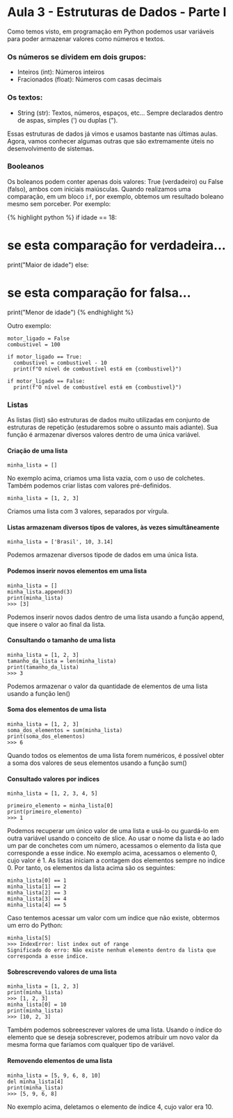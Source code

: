 # Aula 3 - Estruturas de Dados - Parte I

Como temos visto, em programação em Python podemos usar variáveis para poder armazenar valores como números e textos. 

### Os números se dividem em dois grupos:
- Inteiros (int): Números inteiros
- Fracionados (float): Números com casas decimais

### Os textos:
- String (str): Textos, números, espaços, etc... Sempre declarados dentro de aspas, simples (') ou duplas (").

Essas estruturas de dados já vimos e usamos bastante nas últimas aulas. Agora, vamos conhecer algumas outras que são extremamente úteis no desenvolvimento de sistemas.

### Booleanos
Os boleanos podem conter apenas dois valores: True (verdadeiro) ou False (falso), ambos com iniciais maiúsculas. Quando realizamos uma comparação, em um bloco ```if```, por exemplo, obtemos um resultado boleano mesmo sem porceber. Por exemplo:

{% highlight python %}
if idade == 18:
  # se esta comparação for verdadeira...
  print("Maior de idade")
else:
  # se esta comparação for falsa...
  print("Menor de idade")
{% endhighlight %}


Outro exemplo:
```console
motor_ligado = False
combustivel = 100

if motor_ligado == True:
  combustivel = combustivel - 10
  print(f"O nível de combustível está em {combustivel}")

if motor_ligado == False:
  print(f"O nível de combustível está em {combustivel}")
```

### Listas
As listas (list) são estruturas de dados muito utilizadas em conjunto de estruturas de repetição (estudaremos sobre o assunto mais adiante). Sua função é armazenar diversos valores dentro de uma única variável.

#### Criação de uma lista
```console
minha_lista = []
```
No exemplo acima, criamos uma lista vazia, com o uso de colchetes. Também podemos criar listas com valores pré-definidos.

```console
minha_lista = [1, 2, 3]
```
Criamos uma lista com 3 valores, separados por vírgula. 

#### Listas armazenam diversos tipos de valores, às vezes simultâneamente
```console
minha_lista = ['Brasil', 10, 3.14]
```
Podemos armazenar diversos tipode de dados em uma única lista.

#### Podemos inserir novos elementos em uma lista
```console
minha_lista = []
minha_lista.append(3)
print(minha_lista)
>>> [3]
```
Podemos inserir novos dados dentro de uma lista usando a função append, que insere o valor ao final da lista.


#### Consultando o tamanho de uma lista
```console
minha_lista = [1, 2, 3]
tamanho_da_lista = len(minha_lista)
print(tamanho_da_lista)
>>> 3
```
Podemos armazenar o valor da quantidade de elementos de uma lista usando a função len()

#### Soma dos elementos de uma lista
```console
minha_lista = [1, 2, 3]
soma_dos_elementos = sum(minha_lista)
print(soma_dos_elementos)
>>> 6
```
Quando todos os elementos de uma lista forem numéricos, é possível obter a soma dos valores de seus elementos usando a função sum()


#### Consultado valores por indices
```console
minha_lista = [1, 2, 3, 4, 5]

primeiro_elemento = minha_lista[0]
print(primeiro_elemento)
>>> 1
```
Podemos recuperar um único valor de uma lista e usá-lo ou guardá-lo em outra variável usando o conceito de slice. Ao usar o nome da lista e ao lado um par de conchetes com um número, acessamos o elemento da lista que corresponde a esse índice. No exemplo acima, acessamos o elemento 0, cujo valor é 1. As listas iniciam a contagem dos elementos sempre no indice 0. Por tanto, os elementos da lista acima são os seguintes:

```console
minha_lista[0] == 1
minha_lista[1] == 2
minha_lista[2] == 3
minha_lista[3] == 4
minha_lista[4] == 5
```

Caso tentemos acessar um valor com um índice que não existe, obtermos um erro do Python:
```console
minha_lista[5]
>>> IndexError: list index out of range
Significado do erro: Não existe nenhum elemento dentro da lista que corresponda a esse indice.
```

#### Sobrescrevendo valores de uma lista
```console
minha_lista = [1, 2, 3]
print(minha_lista)
>>> [1, 2, 3]
minha_lista[0] = 10
print(minha_lista)
>>> [10, 2, 3]
```
Também podemos sobreescrever valores de uma lista. Usando o índice do elemento que se deseja sobrescrever, podemos atribuir um novo valor da mesma forma que faríamos com qualquer tipo de variável.

#### Removendo elementos de uma lista

```console
minha_lista = [5, 9, 6, 8, 10]
del minha_lista[4]
print(minha_lista)
>>> [5, 9, 6, 8]
```
No exemplo acima, deletamos o elemento de índice 4, cujo valor era 10.
